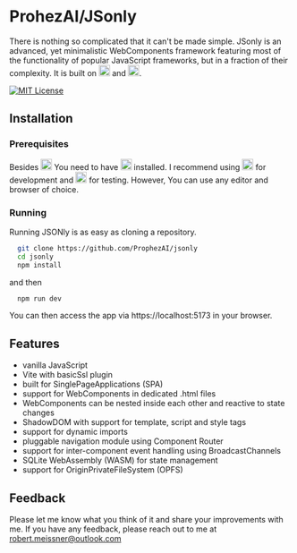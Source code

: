 
# ProhezAI/JSonly

There is nothing so complicated that it can't be made simple. JSonly is an advanced, yet minimalistic WebComponents framework featuring most of the functionality of popular JavaScript frameworks, but in a fraction of their complexity. It is built on <a title="Vite" href="https://vitejs.dev"><img height="20" alt="Vitejs-logo" src="https://vitejs.dev/logo.svg"></a> and <a title="SQLite" href="https://sqlite.org/wasm"><img height="20" alt="SQLite-logo" src="https://sqlite.org/images/sqlite370_banner.gif"></a>.

[![MIT License](https://img.shields.io/badge/License-MIT-green.svg)](https://choosealicense.com/licenses/mit/)

## Installation

### Prerequisites

Besides <a title="git" href="https://git-scm.com"><img height="20" alt="GIT-logo" src="https://git-scm.com/images/logo@2x.png"></a> You need to have <a title="NodeJS" href="https://nodejs.org"><img height="20" alt="NodeJS-logo" src="https://www.vectorlogo.zone/logos/nodejs/nodejs-ar21.svg"></a> installed. I recommend using <a title="VSCodium" href="https://vscodium.com"><img height="20" alt="VSCodium-logo" src="https://vscodium.com/img/codium_cnl.svg"></a> for development and <a title="chromium" href="https://www.chromium.org/getting-involved/dev-channel/"><img height="20" alt="Chromium-logo" src="https://www.chromium.org/_assets/icon-chromium-96.png"></a> for testing. However, You can use any editor and browser of choice.

### Running 

Running JSONly is as easy as cloning a repository.

```bash
  git clone https://github.com/ProphezAI/jsonly
  cd jsonly
  npm install
```
and then

```bash
  npm run dev
```

You can then access the app via https://localhost:5173 in your browser.

## Features

- vanilla JavaScript
- Vite with basicSsl plugin
- built for SinglePageApplications (SPA)
- support for WebComponents in dedicated .html files
- WebComponents can be nested inside each other and reactive to state changes
- ShadowDOM with support for template, script and style tags
- support for dynamic imports
- pluggable navigation module using Component Router
- support for inter-component event handling using BroadcastChannels
- SQLite WebAssembly (WASM) for state management
- support for OriginPrivateFileSystem (OPFS)

## Feedback

Please let me know what you think of it and share your improvements with me. If you have any feedback, please reach out to me at robert.meissner@outlook.com
